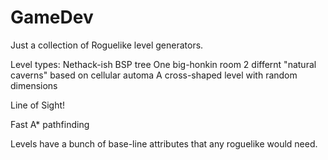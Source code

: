 GameDev
=======

Just a collection of Roguelike level generators.

Level types:
  Nethack-ish
  BSP tree
  One big-honkin room
  2 differnt "natural caverns" based on cellular automa
  A cross-shaped level with random dimensions

Line of Sight!

Fast A* pathfinding

Levels have a bunch of base-line attributes that any roguelike would need.


